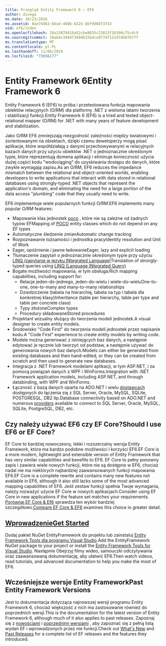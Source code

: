 ```yaml
---
title: Przegląd Entity Framework 6 — EF6
author: divega
ms.date: 10/23/2016
ms.assetid: 8ae74d63-6bad-4686-b325-bbf9d68f3743
uid: ef6/index
ms.openlocfilehash: 28a13879416a52cbe8035c23013f16390c75c4c9
ms.sourcegitcommit: 18ab4c349473d94b15b4ca977df12147db07b77f
ms.translationtype: MT
ms.contentlocale: pl-PL
ms.lasthandoff: 11/06/2019
ms.locfileid: "73656177"
---
```

# <a name="entity-framework-6"></a><span data-ttu-id="fd2c4-102">Entity Framework 6</span><span class="sxs-lookup"><span data-stu-id="fd2c4-102">Entity Framework 6</span></span>
<span data-ttu-id="fd2c4-103">Entity Framework 6 (EF6) to próba i przetestowana funkcja mapowania obiektów relacyjnych (O/RM) dla platformy .NET z wieloma latami tworzenia i stabilizacji funkcji.</span><span class="sxs-lookup"><span data-stu-id="fd2c4-103">Entity Framework 6 (EF6) is a tried and tested object-relational mapper (O/RM) for .NET with many years of feature development and stabilization.</span></span>

<span data-ttu-id="fd2c4-104">Jako O/RM EF6 zmniejszają niezgodność zależności między światowymi i zorientowanymi na obiektach, dzięki czemu deweloperzy mogą pisać aplikacje, które współdziałają z danymi przechowywanymi w relacyjnych bazach danych przy użyciu obiektów .NET o jednoznacznie określonym typie, które reprezentują domena aplikacji i eliminuje konieczność użycia dużej części kodu "wodociąging" do uzyskiwania dostępu do danych, które zwykle wymagają zapisu.</span><span class="sxs-lookup"><span data-stu-id="fd2c4-104">As an O/RM, EF6 reduces the impedance mismatch between the relational and object-oriented worlds, enabling developers to write applications that interact with data stored in relational databases using strongly-typed .NET objects that represent the application's domain, and eliminating the need for a large portion of the data access "plumbing" code that they usually need to write.</span></span>

<span data-ttu-id="fd2c4-105">EF6 implementuje wiele popularnych funkcji O/RM:</span><span class="sxs-lookup"><span data-stu-id="fd2c4-105">EF6 implements many popular O/RM features:</span></span>
- <span data-ttu-id="fd2c4-106">Mapowanie klas jednostek [poco](xref:ef6/resources/glossary#poco) , które nie są zależne od żadnych typów EF</span><span class="sxs-lookup"><span data-stu-id="fd2c4-106">Mapping of [POCO](xref:ef6/resources/glossary#poco) entity classes which do not depend on any EF types</span></span>
- <span data-ttu-id="fd2c4-107">Automatyczne śledzenie zmian</span><span class="sxs-lookup"><span data-stu-id="fd2c4-107">Automatic change tracking</span></span>
- <span data-ttu-id="fd2c4-108">Rozpoznawanie tożsamości i jednostka pracy</span><span class="sxs-lookup"><span data-stu-id="fd2c4-108">Identity resolution and Unit of Work</span></span>
- <span data-ttu-id="fd2c4-109">Eager, opóźnienie i jawne ładowanie</span><span class="sxs-lookup"><span data-stu-id="fd2c4-109">Eager, lazy and explicit loading</span></span>
- <span data-ttu-id="fd2c4-110">Tłumaczenie zapytań o jednoznacznie określonym typie przy użyciu [LINQ (zapytanie w języku INtegrated Language)](https://aka.ms/AA6hsvu)</span><span class="sxs-lookup"><span data-stu-id="fd2c4-110">Translation of strongly-typed queries using [LINQ (Language INtegrated Query)](https://aka.ms/AA6hsvu)</span></span>
- <span data-ttu-id="fd2c4-111">Bogate możliwości mapowania, w tym obsługa:</span><span class="sxs-lookup"><span data-stu-id="fd2c4-111">Rich mapping capabilities, including support for:</span></span>
  - <span data-ttu-id="fd2c4-112">Relacje jeden-do-jednego, jeden-do-wielu i wiele-do-wielu</span><span class="sxs-lookup"><span data-stu-id="fd2c4-112">One-to-one, one-to-many and many-to-many relationships</span></span>
  - <span data-ttu-id="fd2c4-113">Dziedziczenie (tabela na hierarchię, tabela na typ i tabela dla konkretnej klasy)</span><span class="sxs-lookup"><span data-stu-id="fd2c4-113">Inheritance (table per hierarchy, table per type and table per concrete class)</span></span>
  - <span data-ttu-id="fd2c4-114">Typy złożone</span><span class="sxs-lookup"><span data-stu-id="fd2c4-114">Complex types</span></span>
  - <span data-ttu-id="fd2c4-115">Procedury składowane</span><span class="sxs-lookup"><span data-stu-id="fd2c4-115">Stored procedures</span></span>
- <span data-ttu-id="fd2c4-116">Projektant wizualny służący do tworzenia modeli jednostek.</span><span class="sxs-lookup"><span data-stu-id="fd2c4-116">A visual designer to create entity models.</span></span>
- <span data-ttu-id="fd2c4-117">Środowisko "Code First" do tworzenia modeli jednostek przez napisanie kodu.</span><span class="sxs-lookup"><span data-stu-id="fd2c4-117">A "Code First" experience to create entity models by writing code.</span></span>
- <span data-ttu-id="fd2c4-118">Modele można generować z istniejących baz danych, a następnie edytować je ręcznie lub tworzyć od podstaw, a następnie używać do generowania nowych baz danych.</span><span class="sxs-lookup"><span data-stu-id="fd2c4-118">Models can either be generated from existing databases and then hand-edited, or they can be created from scratch and then used to generate new databases.</span></span>
- <span data-ttu-id="fd2c4-119">Integracja z .NET Framework modelami aplikacji, w tym ASP.NET, i za pomocą powiązań danych z WPF i WinForms.</span><span class="sxs-lookup"><span data-stu-id="fd2c4-119">Integration with .NET Framework application models, including ASP.NET, and through databinding, with WPF and WinForms.</span></span>
- <span data-ttu-id="fd2c4-120">Łączność z bazą danych oparta na ADO.NET i wielu [dostawcach](xref:ef6/fundamentals/providers/index) dostępnych do łączenia się z SQL Server, Oracle, MySQL, SQLite, POSTGRESQL, DB2 itp.</span><span class="sxs-lookup"><span data-stu-id="fd2c4-120">Database connectivity based on ADO.NET and numerous [providers](xref:ef6/fundamentals/providers/index) available to connect to SQL Server, Oracle, MySQL, SQLite, PostgreSQL, DB2, etc.</span></span>

## <a name="should-i-use-ef6-or-ef-core"></a><span data-ttu-id="fd2c4-121">Czy należy używać EF6 czy EF Core?</span><span class="sxs-lookup"><span data-stu-id="fd2c4-121">Should I use EF6 or EF Core?</span></span>

<span data-ttu-id="fd2c4-122">EF Core to bardziej nowoczesny, lekki i rozszerzalny wersja Entity Framework, która ma bardzo podobne możliwości i korzyści EF6.</span><span class="sxs-lookup"><span data-stu-id="fd2c4-122">EF Core is a more modern, lightweight and extensible version of Entity Framework that has very similar capabilities and benefits to EF6.</span></span>
<span data-ttu-id="fd2c4-123">EF Core to pełny ponowny zapis i zawiera wiele nowych funkcji, które nie są dostępne w EF6, chociaż nadal nie ma niektórych najbardziej zaawansowanych funkcji mapowania EF6.</span><span class="sxs-lookup"><span data-stu-id="fd2c4-123">EF Core is a complete rewrite and contains many new features not available in EF6, although it also still lacks some of the most advanced mapping capabilities of EF6.</span></span>
<span data-ttu-id="fd2c4-124">Jeśli zestaw funkcji spełnia Twoje wymagania, należy rozważyć użycie EF Core w nowych aplikacjach.</span><span class="sxs-lookup"><span data-stu-id="fd2c4-124">Consider using EF Core in new applications if the feature set matches your requirements.</span></span>
<span data-ttu-id="fd2c4-125">[Porównaj EF Core & Ef6](xref:efcore-and-ef6/index) sprawdza ten wybór bardziej szczegółowo.</span><span class="sxs-lookup"><span data-stu-id="fd2c4-125">[Compare EF Core & EF6](xref:efcore-and-ef6/index) examines this choice in greater detail.</span></span>

## <a name="get-startedxrefef6get-started"></a>[<span data-ttu-id="fd2c4-126">Wprowadzenie</span><span class="sxs-lookup"><span data-stu-id="fd2c4-126">Get Started</span></span>](xref:ef6/get-started)

<span data-ttu-id="fd2c4-127">Dodaj pakiet NuGet EntityFramework do projektu lub zainstaluj [Entity Framework Tools dla programu Visual Studio](https://aka.ms/AA6i8c5).</span><span class="sxs-lookup"><span data-stu-id="fd2c4-127">Add the EntityFramework NuGet package to your project or install the [Entity Framework Tools for Visual Studio](https://aka.ms/AA6i8c5).</span></span> <span data-ttu-id="fd2c4-128">Następnie Obejrzyj filmy wideo, samouczki odczytywania oraz zaawansowaną dokumentację, aby ułatwić EF6.</span><span class="sxs-lookup"><span data-stu-id="fd2c4-128">Then watch videos, read tutorials, and advanced documentation to help you make the most of EF6.</span></span>

## <a name="past-entity-framework-versions"></a><span data-ttu-id="fd2c4-129">Wcześniejsze wersje Entity Framework</span><span class="sxs-lookup"><span data-stu-id="fd2c4-129">Past Entity Framework Versions</span></span>

<span data-ttu-id="fd2c4-130">Jest to dokumentacja dotycząca najnowszej wersji programu Entity Framework 6, chociaż większość z nich ma zastosowanie również do poprzednich wersji.</span><span class="sxs-lookup"><span data-stu-id="fd2c4-130">This is the documentation for the latest version of Entity Framework 6, although much of it also applies to past releases.</span></span>
<span data-ttu-id="fd2c4-131">Zapoznaj się z [nowościami](xref:ef6/what-is-new/index) i [poprzednimi wersjami](xref:ef6/what-is-new/past-releases) , aby zapoznać się z pełną listą wydań EF i wprowadzonych przez nie funkcji.</span><span class="sxs-lookup"><span data-stu-id="fd2c4-131">Check out [What's New](xref:ef6/what-is-new/index) and [Past Releases](xref:ef6/what-is-new/past-releases) for a complete list of EF releases and the features they introduced.</span></span>
